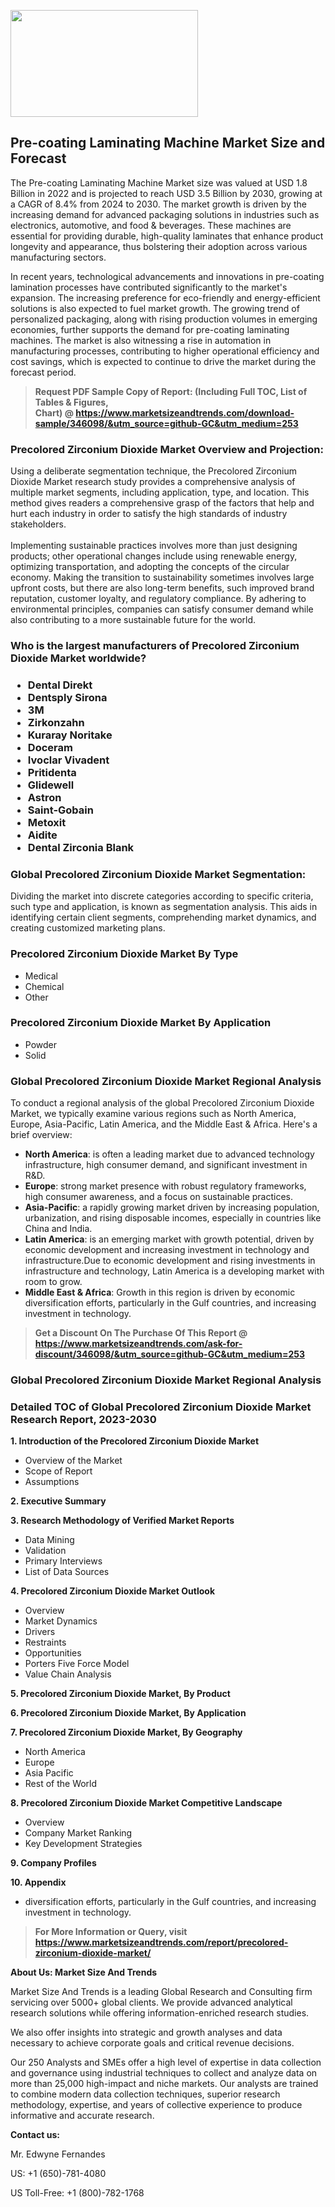 <p><img class="alignnone size-medium wp-image-20088" src="https://ffe5etoiles.com/wp-content/uploads/2024/12/MST1-300x171.png" alt="" width="300" height="171" /></p><h2>Pre-coating Laminating Machine Market Size and Forecast</h2><p>The Pre-coating Laminating Machine Market size was valued at USD 1.8 Billion in 2022 and is projected to reach USD 3.5 Billion by 2030, growing at a CAGR of 8.4% from 2024 to 2030. The market growth is driven by the increasing demand for advanced packaging solutions in industries such as electronics, automotive, and food & beverages. These machines are essential for providing durable, high-quality laminates that enhance product longevity and appearance, thus bolstering their adoption across various manufacturing sectors.</p><p>In recent years, technological advancements and innovations in pre-coating lamination processes have contributed significantly to the market's expansion. The increasing preference for eco-friendly and energy-efficient solutions is also expected to fuel market growth. The growing trend of personalized packaging, along with rising production volumes in emerging economies, further supports the demand for pre-coating laminating machines. The market is also witnessing a rise in automation in manufacturing processes, contributing to higher operational efficiency and cost savings, which is expected to continue to drive the market during the forecast period.</p></p><blockquote id="" class=""><strong>Request PDF Sample Copy of Report: (Including Full TOC, List of Tables &amp; Figures, Chart)&nbsp;@&nbsp;<strong><a href="https://www.marketsizeandtrends.com/download-sample/346098/&utm_source=github-GC&utm_medium=253" target="_blank">https://www.marketsizeandtrends.com/download-sample/346098/&utm_source=github-GC&utm_medium=253</a></strong></strong></blockquote><h3 id="" class="">Precolored Zirconium Dioxide Market&nbsp;Overview and Projection:</h3><p id="" class="">Using a deliberate segmentation technique, the Precolored Zirconium Dioxide Market research study provides a comprehensive analysis of multiple market segments, including application, type, and location. This method gives readers a comprehensive grasp of the factors that help and hurt each industry in order to satisfy the high standards of industry stakeholders. <br /> <br />Implementing sustainable practices involves more than just designing products; other operational changes include using renewable energy, optimizing transportation, and adopting the concepts of the circular economy. Making the transition to sustainability sometimes involves large upfront costs, but there are also long-term benefits, such improved brand reputation, customer loyalty, and regulatory compliance. By adhering to environmental principles, companies can satisfy consumer demand while also contributing to a more sustainable future for the world.</p><h3 id="" class="">Who is the largest manufacturers of&nbsp;Precolored Zirconium Dioxide Market worldwide?</h3><h3 class=""><p><ul><li>Dental Direkt </li><li> Dentsply Sirona </li><li> 3M </li><li> Zirkonzahn </li><li> Kuraray Noritake </li><li> Doceram </li><li> Ivoclar Vivadent </li><li> Pritidenta </li><li> Glidewell </li><li> Astron </li><li> Saint-Gobain </li><li> Metoxit </li><li> Aidite </li><li> Dental Zirconia Blank</li></ul></p></h3><h3 id="" class="">Global&nbsp;Precolored Zirconium Dioxide Market Segmentation:</h3><p id="" class="">Dividing the market into discrete categories according to specific criteria, such type and application, is known as segmentation analysis. This aids in identifying certain client segments, comprehending market dynamics, and creating customized marketing plans.</p><h3 id="" class="">Precolored Zirconium Dioxide Market&nbsp;By Type</h3><p><p><ul><li>Medical</li><li> Chemical</li><li> Other</p></li></ul></p></p><h3 id="" class="">Precolored Zirconium Dioxide Market&nbsp;By Application</h3><p class=""><p><ul><li>Powder</li><li> Solid</li></ul></p></p><h3 id="" class="">Global Precolored Zirconium Dioxide Market Regional Analysis</h3><p id="" class="">To conduct a regional analysis of the global Precolored Zirconium Dioxide Market, we typically examine various regions such as North America, Europe, Asia-Pacific, Latin America, and the Middle East &amp; Africa. Here's a brief overview:</p><ul><li><strong>North America</strong>: is often a leading market due to advanced technology infrastructure, high consumer demand, and significant investment in R&amp;D.</li><li><strong>Europe</strong>: strong market presence with robust regulatory frameworks, high consumer awareness, and a focus on sustainable practices.</li><li><strong>Asia-Pacific</strong>: a rapidly growing market driven by increasing population, urbanization, and rising disposable incomes, especially in countries like China and India.</li><li><strong>Latin America</strong>: is an emerging market with growth potential, driven by economic development and increasing investment in technology and infrastructure.Due to economic development and rising investments in infrastructure and technology, Latin America is a developing market with room to grow.</li><li><strong>Middle East &amp; Africa</strong>: Growth in this region is driven by economic diversification efforts, particularly in the Gulf countries, and increasing investment in technology.</li></ul><blockquote id="" class=""><strong>Get a Discount On The Purchase Of This Report @ <strong><a href="https://www.marketsizeandtrends.com/ask-for-discount/346098/&utm_source=github-GC&utm_medium=253" target="_blank">https://www.marketsizeandtrends.com/ask-for-discount/346098/&utm_source=github-GC&utm_medium=253</a></strong></strong></blockquote><h3 id="" class="">Global Precolored Zirconium Dioxide Market Regional Analysis</h3><h3 id="" class="">Detailed TOC of Global Precolored Zirconium Dioxide Market Research Report, 2023-2030</h3><p id="" class=""><strong>1. Introduction of the Precolored Zirconium Dioxide Market</strong></p><ul><li>Overview of the Market</li><li>Scope of Report</li><li>Assumptions</li></ul><p id="" class=""><strong>2. Executive Summary</strong></p><p id="" class=""><strong>3. Research Methodology of Verified Market Reports</strong></p><ul><li>Data Mining</li><li>Validation</li><li>Primary Interviews</li><li>List of Data Sources</li></ul><p id="" class=""><strong>4. Precolored Zirconium Dioxide Market Outlook</strong></p><ul><li>Overview</li><li>Market Dynamics</li><li>Drivers</li><li>Restraints</li><li>Opportunities</li><li>Porters Five Force Model</li><li>Value Chain Analysis</li></ul><p id="" class=""><strong>5. Precolored Zirconium Dioxide Market, By Product</strong></p><p id="" class=""><strong>6. Precolored Zirconium Dioxide Market, By Application</strong></p><p id="" class=""><strong>7. Precolored Zirconium Dioxide Market, By Geography</strong></p><ul><li>North America</li><li>Europe</li><li>Asia Pacific</li><li>Rest of the World</li></ul><p id="" class=""><strong>8. Precolored Zirconium Dioxide Market Competitive Landscape</strong></p><ul><li>Overview</li><li>Company Market Ranking</li><li>Key Development Strategies</li></ul><p id="" class=""><strong>9. Company Profiles</strong></p><p id="" class=""><strong>10. Appendix</strong></p><ul><li>diversification efforts, particularly in the Gulf countries, and increasing investment in technology.</li></ul><blockquote id="" class=""><strong>For More Information or Query, visit <strong><strong><a href="https://www.marketsizeandtrends.com/report/precolored-zirconium-dioxide-market/" target="_blank">https://www.marketsizeandtrends.com/report/precolored-zirconium-dioxide-market/</a></strong></strong></strong></blockquote><p id="" class=""><strong>About Us: Market Size And Trends</strong></p><p id="" class="">Market Size And Trends is a leading Global Research and Consulting firm servicing over 5000+ global clients. We provide advanced analytical research solutions while offering information-enriched research studies.</p><p id="" class="">We also offer insights into strategic and growth analyses and data necessary to achieve corporate goals and critical revenue decisions.</p><p id="" class="">Our 250 Analysts and SMEs offer a high level of expertise in data collection and governance using industrial techniques to collect and analyze data on more than 25,000 high-impact and niche markets. Our analysts are trained to combine modern data collection techniques, superior research methodology, expertise, and years of collective experience to produce informative and accurate research.</p><p id="" class=""><strong>Contact us:</strong></p><p id="" class="">Mr. Edwyne Fernandes</p><p id="" class="">US: +1 (650)-781-4080</p><p id="" class="">US Toll-Free: +1 (800)-782-1768</p>
